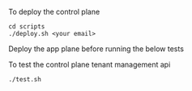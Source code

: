 To deploy the control plane

```
cd scripts
./deploy.sh <your email>
```

Deploy the app plane before running the below tests

To test the control plane tenant management api

```
./test.sh
```


